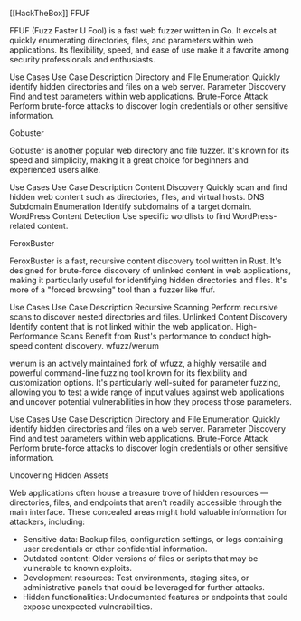 


[[HackTheBox]]
FFUF

FFUF (Fuzz Faster U Fool) is a fast web fuzzer written in Go. It excels at quickly enumerating directories, files, and parameters within web applications. Its flexibility, speed, and ease of use make it a favorite among security professionals and enthusiasts.

Use Cases
Use Case 	Description
Directory and File Enumeration 	Quickly identify hidden directories and files on a web server.
Parameter Discovery 	Find and test parameters within web applications.
Brute-Force Attack 	Perform brute-force attacks to discover login credentials or other sensitive information.

Gobuster

Gobuster is another popular web directory and file fuzzer. It's known for its speed and simplicity, making it a great choice for beginners and experienced users alike.

Use Cases
Use Case 	Description
Content Discovery 	Quickly scan and find hidden web content such as directories, files, and virtual hosts.
DNS Subdomain Enumeration 	Identify subdomains of a target domain.
WordPress Content Detection 	Use specific wordlists to find WordPress-related content.

FeroxBuster

FeroxBuster is a fast, recursive content discovery tool written in Rust. It's designed for brute-force discovery of unlinked content in web applications, making it particularly useful for identifying hidden directories and files. It's more of a "forced browsing" tool than a fuzzer like ffuf.

Use Cases
Use Case 	Description
Recursive Scanning 	Perform recursive scans to discover nested directories and files.
Unlinked Content Discovery 	Identify content that is not linked within the web application.
High-Performance Scans 	Benefit from Rust's performance to conduct high-speed content discovery.
wfuzz/wenum

wenum is an actively maintained fork of wfuzz, a highly versatile and powerful command-line fuzzing tool known for its flexibility and customization options. It's particularly well-suited for parameter fuzzing, allowing you to test a wide range of input values against web applications and uncover potential vulnerabilities in how they process those parameters.

Use Cases
Use Case 	Description
Directory and File Enumeration 	Quickly identify hidden directories and files on a web server.
Parameter Discovery 	Find and test parameters within web applications.
Brute-Force Attack 	Perform brute-force attacks to discover login credentials or other sensitive information.

Uncovering Hidden Assets

Web applications often house a treasure trove of hidden resources — directories, files, and endpoints that aren't readily accessible through the main interface. These concealed areas might hold valuable information for attackers, including:


- Sensitive data: Backup files, configuration settings, or logs containing user credentials or other confidential information.
- Outdated content: Older versions of files or scripts that may be vulnerable to known exploits.
- Development resources: Test environments, staging sites, or administrative panels that could be leveraged for further attacks.
- Hidden functionalities: Undocumented features or endpoints that could expose unexpected vulnerabilities.
